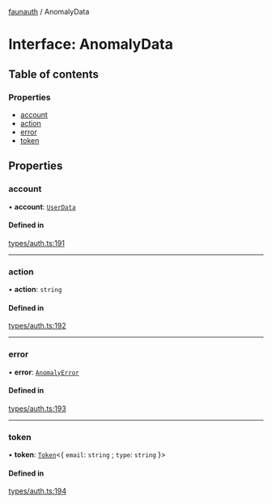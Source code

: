 [faunauth](../index.md) / AnomalyData

# Interface: AnomalyData

## Table of contents

### Properties

- [account](AnomalyData.md#account)
- [action](AnomalyData.md#action)
- [error](AnomalyData.md#error)
- [token](AnomalyData.md#token)

## Properties

### account

• **account**: [`UserData`](UserData.md)

#### Defined in

[types/auth.ts:191](https://github.com/alexnitta/faunauth/blob/b5e2f1f/src/types/auth.ts#L191)

___

### action

• **action**: `string`

#### Defined in

[types/auth.ts:192](https://github.com/alexnitta/faunauth/blob/b5e2f1f/src/types/auth.ts#L192)

___

### error

• **error**: [`AnomalyError`](AnomalyError.md)

#### Defined in

[types/auth.ts:193](https://github.com/alexnitta/faunauth/blob/b5e2f1f/src/types/auth.ts#L193)

___

### token

• **token**: [`Token`](Token.md)<{ `email`: `string` ; `type`: `string`  }\>

#### Defined in

[types/auth.ts:194](https://github.com/alexnitta/faunauth/blob/b5e2f1f/src/types/auth.ts#L194)
